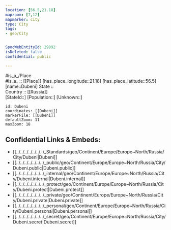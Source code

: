 ```yaml
---
location: [56.5,21.18] 
mapzoom: [7,12] 
mapmarker: city 
type: City
tags:
- geo/City


SpocWebEntityId: 29892
isDeleted: false
confidential: public

---
```

#is_a_/Place  
#is_a_ :: [[Place]] 
[has_place_longitude::21.18] 
[has_place_latitude::56.5] 
[name::Dubeni] 
State ::  
Country :: [[Russia]]  
[StateId::] 
[Population::] 
[Unknown::] 


```leaflet
id: Dubeni
coordinates: [[Dubeni]] 
markerFile: [[Dubeni]] 
defaultZoom: 11 
maxZoom: 18
```


## Confidential Links & Embeds: 
- [[../../../../../../../_Standards/geo/Continent/Europe/Europe~North/Russia/City/Dubeni|Dubeni]] 
- [[../../../../../../../_public/geo/Continent/Europe/Europe~North/Russia/City/Dubeni.public|Dubeni.public]] 
- [[../../../../../../../_internal/geo/Continent/Europe/Europe~North/Russia/City/Dubeni.internal|Dubeni.internal]] 
- [[../../../../../../../_protect/geo/Continent/Europe/Europe~North/Russia/City/Dubeni.protect|Dubeni.protect]] 
- [[../../../../../../../_private/geo/Continent/Europe/Europe~North/Russia/City/Dubeni.private|Dubeni.private]] 
- [[../../../../../../../_personal/geo/Continent/Europe/Europe~North/Russia/City/Dubeni.personal|Dubeni.personal]] 
- [[../../../../../../../_secret/geo/Continent/Europe/Europe~North/Russia/City/Dubeni.secret|Dubeni.secret]] 
